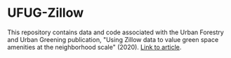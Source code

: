 # UFUG-Zillow

This repository contains data and code associated with the Urban Forestry and Urban Greening publication, "Using Zillow data to value green space amenities at the neighborhood scale" (2020). [Link to article](https://www.sciencedirect.com/science/article/pii/S1618866720306117).
